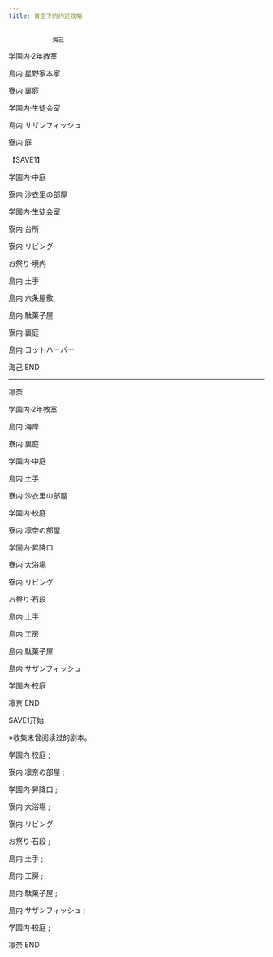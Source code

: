 ```yaml
---
title: 青空下的约定攻略
---
```


                海己



学園内&middot;2年教室

島内&middot;星野家本家

寮内&middot;裏庭

学園内&middot;生徒会室

島内&middot;サザンフィッシュ

寮内&middot;庭

【SAVE1】

学園内&middot;中庭

寮内&middot;沙衣里の部屋

学園内&middot;生徒会室

寮内&middot;台所

寮内&middot;リビング

お祭り&middot;境内

島内&middot;土手

島内&middot;六条屋敷

島内&middot;駄菓子屋

寮内&middot;裏庭

島内&middot;ヨットハーバー



海己 END

--------------------------------------------------------------------------------



凛奈



学園内&middot;2年教室

島内&middot;海岸

寮内&middot;裏庭

学園内&middot;中庭

島内&middot;土手

寮内&middot;沙衣里の部屋

学園内&middot;校庭

寮内&middot;凛奈の部屋

学園内&middot;昇降口

寮内&middot;大浴場

寮内&middot;リビング

お祭り&middot;石段

島内&middot;土手

島内&middot;工房

島内&middot;駄菓子屋

島内&middot;サザンフィッシュ

学園内&middot;校庭



凛奈 END



SAVE1开始



※收集未曾阅读过的剧本。



学園内&middot;校庭 ;

寮内&middot;凛奈の部屋 ;

学園内&middot;昇降口 ;

寮内&middot;大浴場 ;

寮内&middot;リビング

お祭り&middot;石段 ;

島内&middot;土手 ;

島内&middot;工房 ;

島内&middot;駄菓子屋 ;

島内&middot;サザンフィッシュ ;

学園内&middot;校庭 ;



凛奈 END




              
